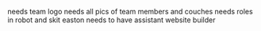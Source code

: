 needs team logo
needs all pics of team members and couches
needs roles in robot and skit
easton needs to have assistant website builder
